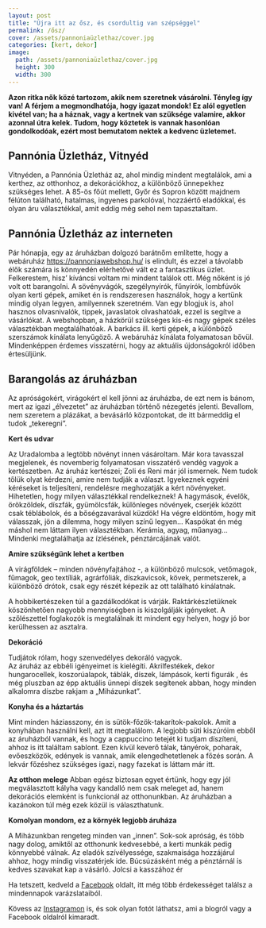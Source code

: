 ```yaml
---
layout: post
title: "Újra itt az ősz, és csordultig van szépséggel"
permalink: /ősz/
cover: /assets/pannoniaüzlethaz/cover.jpg
categories: [kert, dekor]
image:
  path: /assets/pannoniaüzlethaz/cover.jpg
  height: 300
  width: 300
---
```




**Azon ritka nők közé tartozom, akik nem szeretnek vásárolni. 
Tényleg így van! A férjem a megmondhatója, hogy igazat mondok! 
Ez alól egyetlen kivétel van; ha a háznak, vagy a kertnek van szüksége valamire, akkor azonnal útra kelek. 
Tudom, hogy köztetek is vannak hasonlóan gondolkodóak, ezért most bemutatom nektek a kedvenc üzletemet.** 


## Pannónia Üzletház, Vitnyéd

Vitnyéden, a Pannónia Üzletház az, ahol mindig mindent megtalálok, ami a kerthez, az otthonhoz, a  dekorációkhoz, a különböző ünnepekhez szükséges lehet.
A 85-ös főút mellett, Győr és Sopron között majdnem félúton található, hatalmas, ingyenes parkolóval, hozzáértő eladókkal, és olyan áru választékkal, amit eddig még sehol nem tapasztaltam.

## Pannónia Üzletház az interneten

Pár hónapja, egy az áruházban dolgozó barátnőm említette, hogy a webáruház  https://pannoniawebshop.hu/ is elindult, és ezzel a távolabb élők számára is könnyedén elérhetővé vált ez a fantasztikus üzlet.
Felkerestem, hisz’ kíváncsi voltam mi mindent találok ott. 
Még nőként is jó volt ott barangolni. A sövényvágók, szegélynyírók, fűnyírók, lombfúvók olyan kerti gépek, amiket én is rendszeresen használok, hogy a kertünk mindig olyan legyen, amilyennek szeretném. Van egy blogjuk is, ahol hasznos olvasnivalók, tippek, javaslatok olvashatóak, ezzel is segítve a vásárlókat.
A webshopban, a házkörül szükséges kis-és nagy gépek széles választékban megtalálhatóak. A barkács ill. kerti gépek, a különböző szerszámok kínálata lenyűgöző.
A webáruház kínálata folyamatosan bővül. Mindenképpen érdemes visszatérni, hogy az aktuális újdonságokról időben értesüljünk. 

## Barangolás az áruházban
Az apróságokért, virágokért el kell jönni az áruházba, de ezt nem is bánom, mert az igazi „élvezetet” az áruházban történő nézegetés jelenti. Bevallom, nem szeretem a plázákat, a bevásárló központokat, de itt bármeddig el tudok „tekeregni”.

**Kert és udvar**

Az Uradalomba a legtöbb növényt innen vásároltam. Már kora tavasszal megjelenek, és novemberig folyamatosan visszatérő vendég vagyok a kertészetben. 
Az áruház kertészei; Zoli és Reni már jól ismernek. Nem tudok tőlük olyat kérdezni, amire nem tudják a választ. Igyekeznek egyéni kéréseket is teljesíteni, rendelésre meghozatják a kért növényeket.
Hihetetlen, hogy milyen választékkal rendelkeznek! A hagymások, évelők, örökzöldek, díszfák, gyümölcsfák, különleges növények, cserjék között csak téblábolok, és a bőségzavarával küzdök! Ha végre eldöntöm, hogy mit válasszak, jön a dilemma, hogy milyen színű legyen…
Kaspókat én még máshol nem láttam ilyen választékban. Kerámia, agyag, műanyag… Mindenki megtalálhatja az ízlésének, pénztárcájának valót.


**Amire szükségünk lehet a kertben**

A virágföldek – minden növényfajtához -, a különböző mulcsok, vetőmagok, fűmagok, geo textíliák, agrárfóliák, díszkavicsok, kövek, permetszerek, a különböző drótok, csak egy részét képezik az ott található kínálatnak. 

A hobbikertészeken túl a gazdálkodókat is várják. Raktárkészletüknek köszönhetően nagyobb mennyiségben is kiszolgálják igényeket.
A szőlészettel foglakozók is megtalálnak itt mindent egy helyen, hogy jó bor kerülhessen az asztalra.

**Dekoráció**

Tudjátok rólam, hogy szenvedélyes dekoráló vagyok.  
Az áruház az ebbéli igényeimet is kielégíti. Akrilfestékek, dekor hungarocellek, koszorúalapok, táblák, díszek, lámpások, kerti figurák , és még pluszban az épp aktuális ünnepi díszek segítenek abban, hogy minden alkalomra díszbe rakjam a „Miházunkat”.


**Konyha és a háztartás**

Mint minden háziasszony, én is sütök-főzök-takarítok-pakolok.
Amit a konyhában használni kell, azt itt megtalálom. A legjobb süti kiszúróim ebből az áruházból vannak, és hogy a cappuccino tetejét ki tudjam díszíteni, ahhoz is itt találtam sablont.
Ezen kívül keverő tálak, tányérok, poharak, evőeszközök, edények is vannak, amik elengedhetetlenek a főzés során.
A lekvár főzéshez szükséges igazi, nagy fazekat is láttam már itt.


**Az otthon melege**
Abban egész biztosan egyet értünk, hogy egy jól megválasztott kályha vagy kandalló nem csak meleget ad, hanem dekorációs elemként is funkcionál az otthonunkban.
Az áruházban a kazánokon túl még ezek közül is választhatunk.

**Komolyan mondom, ez a környék legjobb áruháza**

A Miházunkban rengeteg minden van „innen”. Sok-sok apróság, és több nagy dolog, amiktől az otthonunk kedvesebbé, a kerti munkák pedig könnyebbé válnak.
Az eladók szívélyessége, szakmaisága hozzájárul ahhoz, hogy mindig visszatérjek ide. 
Búcsúzásként még a pénztárnál is kedves szavakat kap a vásárló. Jolcsi  a kasszához ér





Ha tetszett, kedveld a <a href="https://www.facebook.com/Var%C3%A1zsolj-otthont-360330751226066/" target="_blank">Facebook</a> oldalt, itt még több érdekességet találsz a mindennapok varázslataiból.

Kövess az <a href="https://www.instagram.com/varazsoljotthont/?hl=hu/" target="_blank">Instagramon</a> is, és sok olyan fotót láthatsz, ami a blogról vagy a Facebook oldalról kimaradt.









